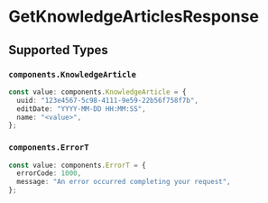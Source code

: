 # GetKnowledgeArticlesResponse


## Supported Types

### `components.KnowledgeArticle`

```typescript
const value: components.KnowledgeArticle = {
  uuid: "123e4567-5c98-4111-9e59-22b56f758f7b",
  editDate: "YYYY-MM-DD HH:MM:SS",
  name: "<value>",
};
```

### `components.ErrorT`

```typescript
const value: components.ErrorT = {
  errorCode: 1000,
  message: "An error occurred completing your request",
};
```

